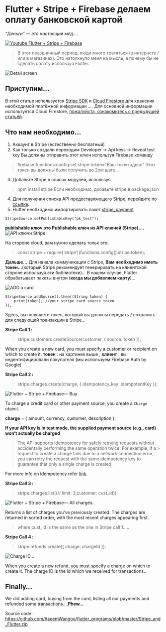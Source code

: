 # Flutter + Stripe + Firebase делаем оплату банковской картой
*“Деньги” — это настоящий мёд….*

[![Youtube Flutter + Stripe + Firebase](https://iswift.ru/images/2020-03-01_20-29-23.png)](https://youtu.be/Ax4f0YPQpJ4)
>В этот праздничный период, люди много тратяться (в интернете / или в магазинах). Это натолкнуло меня на мысль, а почему бы не сделать оплату используя Flutter.

![Detail screen](https://iswift.ru/images/1_fjQfWoG-5iaFOcdg5F10Fw.png "Detail screen")

## Приступим…
В этой статье используется [Stripe SDK](https://stripe.com/sg) и [Cloud Firestore](https://firebase.google.com/docs/firestore/quickstart) для хранения необходимой платёжной информации ….
Для основной информации используется Cloud Firestore, [пожалуйста, ознакомьтесь с предыдущей статьёй](http://flatteredwithflutter.com/firebase-firestore-and-flutter/).

## Что нам необходимо…
1. Аккаунт в Stripe (естественно бесплатный)
2. Как только создали переходим Developer -> Api keys -> Reveal test key
Вы должны отправить этот ключ используя Firebase команду
> firebase functions:config:set stripe.token=”Ваш токен здесь"
Этот токен вы должны были получить во 2ом шаге…
3. Добавьте Stripe в список модулей, используя
> npm install stripe
Если необходимо, добавьте stripe в package.json
4. Для получения списка API предоставляющего Stripe, перейдите по [ссылке](https://stripe.com/docs/api/cards/create?lang=node).
5. Flutter необходимо импортировать пакет [stripe_payment](https://pub.dartlang.org/packages/stripe_payment)

```import 'package:stripe_payment/stripe_payment.dart';
StripeSource.setPublishableKey("pk_test");
```

**publishable ключ это Publishable ключ из API ключей (Stripe)….**
![API ключи Stripe](https://iswift.ru/images/1_ujzs7Q_h-RJ3LZc7CcNsNA.png "API ключи Stripe")

На стороне cloud, вам нужно сделать тольк это:
> const stripe = require(‘stripe’)(functions.config().stripe.token);

**Дальше…**
Для начала коммуникации с Stripe, **Вам необходимо иметь токен…**(который Stripe рекомендует генерировать на клиентской стороне используя эти библиотеки)…
В нашем случае, Flutter обрабатывает пакеты внутри (**когда мы добавляем карту**)… 

![ADD a card](https://iswift.ru/images/1_9qSmfi5TyqN5VPhjTXr4yQ.png "Add a card")

```
StripeSource.addSource().then((String token) {
    print(token); //your stripe card source token
});
```
Здесь, вы получаете токен, который вы должны передать / сохранить для следующей транзакции в Stripe…

**Stripe Call 1 :**

> stripe.customers.createSource(customer, { source: token });

When you create a new card, you must specify a customer or recipient on which to create it.
**токен** : на картинке выше , **клиент** : вы индентифицировали покупателя (мы используем Firebase Auth by Google)

**Stripe Call 2 :**

> stripe.charges.create(charge, { idempotency_key: idempotentKey });

![Flutter + Stripe + Firebase— Buy](https://iswift.ru/images/1_lhbywA30vmts6PcCgmiMjQ.png "Flutter + Stripe + Firebase— Buy")

To charge a credit card or other payment source, you create a ```Charge``` object.

**charge** = { amount, currency, customer, description };

**If your API key is in test mode, the supplied payment source (e.g., card) won’t actually be charged**

> The API supports idempotency for safely retrying requests without accidentally performing the same operation twice. For example, if a > request to create a charge fails due to a network connection error, you can retry the request with the same idempotency key to 
> guarantee that only a single charge is created.

For more info on idempotency refer [link](https://stripe.com/docs/api/idempotent_requests?lang=node).

**Stripe Call 3 :**

> stripe.charges.list({// limit: 3,customer: cust_id});

![Flutter + Stripe + Firebase— All charges..](https://iswift.ru/images/1_nxF4tIz6GAssV5227sKdQg.png "Flutter + Stripe + Firebase— All charges..")

Returns a list of charges you’ve previously created. The charges are returned in sorted order, with the most recent charges appearing first.

>where cust_id is the same as the one in Stripe call 1…..

**Stripe Call 4 :**

> stripe.refunds.create({ charge: chargeId });

![Charge ID…](https://iswift.ru/images/1_E6lTz3d0zKSBWHtr4OL35Q.png)

When you create a new refund, you must specify a charge on which to create it. The charge ID is the id which we received for transactions..
## Finally…
We did adding card, buying from the card, listing all our payments and refunded some transactions….**Phew…**

Source code :
https://github.com/AseemWangoo/flutter_programs/blob/master/Stripe_and_Flutter.zip
